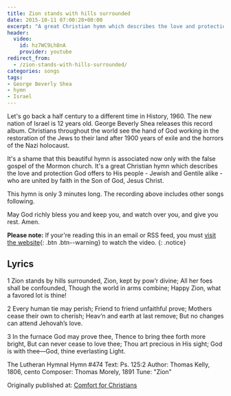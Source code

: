 ```yaml
---
title: Zion stands with hills surrounded
date: 2015-10-11 07:00:28+00:00
excerpt: "A great Christian hymn which describes the love and protection God offers to His people united by faith in the Son of God, Jesus Christ."
header:
  video:
    id: hz7WC9Lh8nA
    provider: youtube
redirect_from: 
  - /zion-stands-with-hills-surrounded/
categories: songs
tags:
- George Beverly Shea
- hymn
- Israel
---
```


Let's go back a half century to a different time in History, 1960.  The new nation of Israel is 12 years old.  George Beverly Shea releases this record album.  Christians throughout the world see the hand of God working in the restoration of the Jews to their land after 1900 years of exile and the horrors of the Nazi holocaust.



It's a shame that this beautiful hymn is associated now only with the false gospel of the Mormon church.  It's a great Christian hymn which describes the love and protection God offers to His people - Jewish and Gentile alike - who are united by faith in the Son of God, Jesus Christ.

This hymn is only 3 minutes long.  The recording above includes other songs following.

May God richly bless you and keep you, and watch over you, and give you rest.  Amen.

**Please note:** If your're reading this in an email or RSS feed, you must [visit the website](/songs/2015-10-11-zion-stands-with-hills-surrounded/){: .btn .btn--warning} to watch the video.
{: .notice}


## Lyrics



1 Zion stands by hills surrounded,
Zion, kept by pow’r divine;
All her foes shall be confounded,
Though the world in arms combine;
Happy Zion, what a favored lot is thine!

2 Every human tie may perish;
Friend to friend unfaithful prove;
Mothers cease their own to cherish;
Heav’n and earth at last remove;
But no changes can attend Jehovah’s love.

3 In the furnace God may prove thee,
Thence to bring thee forth more bright,
But can never cease to love thee;
Thou art precious in His sight;
God is with thee—God, thine everlasting Light.

The Lutheran Hymnal
Hymn #474
Text: Ps. 125:2
Author: Thomas Kelly, 1806, cento
Composer: Thomas Morely, 1891
Tune: "Zion"

<div>Originally published at: <a href='/'>Comfort for Christians</a></div>
